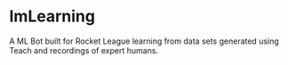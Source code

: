 # ImLearning

A ML Bot built for Rocket League learning from data sets generated using Teach and recordings of expert humans.
